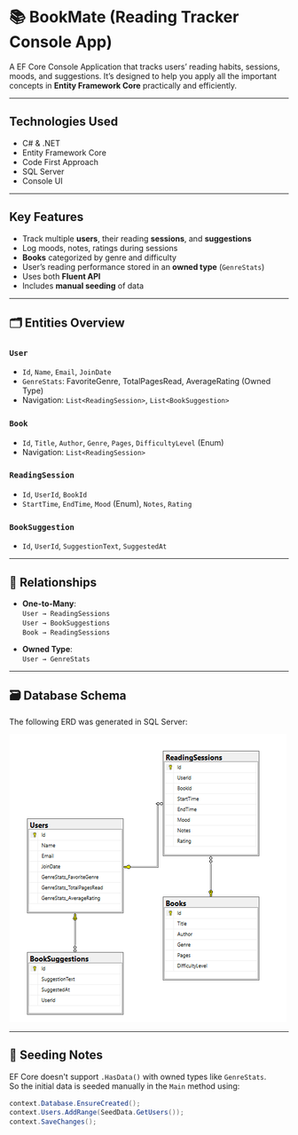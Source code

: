 # 📚 BookMate (Reading Tracker Console App)

A EF Core Console Application that tracks users’ reading habits, sessions, moods, and suggestions.
It’s designed to help you apply all the important concepts in **Entity Framework Core** practically and efficiently.

---

## Technologies Used

- C# & .NET
- Entity Framework Core
- Code First Approach
- SQL Server
- Console UI

---

## Key Features

- Track multiple **users**, their reading **sessions**, and **suggestions**
- Log moods, notes, ratings during sessions
- **Books** categorized by genre and difficulty
- User’s reading performance stored in an **owned type** (`GenreStats`)
- Uses both **Fluent API**
- Includes **manual seeding** of data

---

## 🗂️ Entities Overview

### `User`

- `Id`, `Name`, `Email`, `JoinDate`
- `GenreStats`: FavoriteGenre, TotalPagesRead, AverageRating (Owned Type)
- Navigation: `List<ReadingSession>`, `List<BookSuggestion>`

### `Book`

- `Id`, `Title`, `Author`, `Genre`, `Pages`, `DifficultyLevel` (Enum)
- Navigation: `List<ReadingSession>`

### `ReadingSession`

- `Id`, `UserId`, `BookId`
- `StartTime`, `EndTime`, `Mood` (Enum), `Notes`, `Rating`

### `BookSuggestion`

- `Id`, `UserId`, `SuggestionText`, `SuggestedAt`

---

## 🔄 Relationships

- **One-to-Many**:  
  `User → ReadingSessions`  
  `User → BookSuggestions`  
  `Book → ReadingSessions`

- **Owned Type**:  
  `User → GenreStats`

---

## 🗃️ Database Schema

The following ERD was generated in SQL Server:

![Database Schema](Images/schema.png)

---

## 🧪 Seeding Notes

EF Core doesn't support `.HasData()` with owned types like `GenreStats`.  
So the initial data is seeded manually in the `Main` method using:

```csharp
context.Database.EnsureCreated();
context.Users.AddRange(SeedData.GetUsers());
context.SaveChanges();
```
